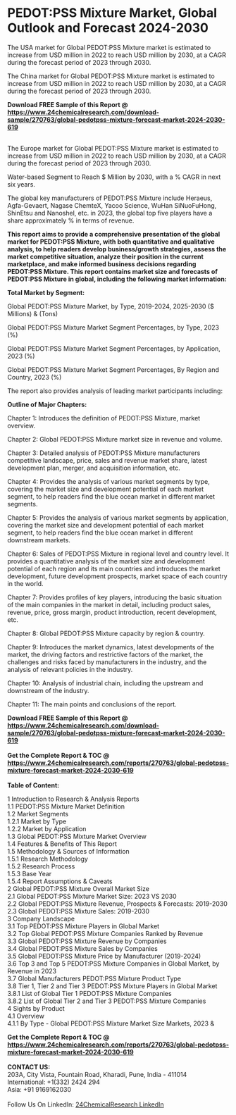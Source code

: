 <h1>PEDOT:PSS Mixture Market, Global Outlook and Forecast 2024-2030</h1><p>The USA market for Global PEDOT:PSS Mixture market is estimated to increase from USD million in 2022 to reach USD million by 2030, at a CAGR during the forecast period of 2023 through 2030.</p><p>
</p><p>The China market for Global PEDOT:PSS Mixture market is estimated to increase from USD million in 2022 to reach USD million by 2030, at a CAGR during the forecast period of 2023 through 2030.</p><div><b>Download FREE Sample of this Report @ 
            <a href="https://www.24chemicalresearch.com/download-sample/270763/global-pedotpss-mixture-forecast-market-2024-2030-619">
            https://www.24chemicalresearch.com/download-sample/270763/global-pedotpss-mixture-forecast-market-2024-2030-619</a></b></div><br><p>
</p><p>The Europe market for Global PEDOT:PSS Mixture market is estimated to increase from USD million in 2022 to reach USD million by 2030, at a CAGR during the forecast period of 2023 through 2030.</p><p>
Water-based Segment to Reach $ Million by 2030, with a % CAGR in next six years.</p><p>
The global key manufacturers of PEDOT:PSS Mixture include Heraeus, Agfa-Gevaert, Nagase ChemteX, Yacoo Science, WuHan SiNuoFuHong, ShinEtsu and Nanoshel, etc. in 2023, the global top five players have a share approximately % in terms of revenue.</p><p>
<strong>This report aims to provide a comprehensive presentation of the global market for PEDOT:PSS Mixture, with both quantitative and qualitative analysis, to help readers develop business/growth strategies, assess the market competitive situation, analyze their position in the current marketplace, and make informed business decisions regarding PEDOT:PSS Mixture. This report contains market size and forecasts of PEDOT:PSS Mixture in global, including the following market information:</strong></p><p>
</p><p>
<strong>Total Market by Segment:</strong></p><p>
Global PEDOT:PSS Mixture Market, by Type, 2019-2024, 2025-2030 ($ Millions) &amp; (Tons)</p><p>
Global PEDOT:PSS Mixture Market Segment Percentages, by Type, 2023 (%)</p><p>
</p><p>
Global PEDOT:PSS Mixture Market Segment Percentages, by Application, 2023 (%)</p><p>
</p><p>
Global PEDOT:PSS Mixture Market Segment Percentages, By Region and Country, 2023 (%)</p><p>
</p><p>
The report also provides analysis of leading market participants including:</p><p>
</p><p>
</p><p>
</p><p><strong>Outline of Major Chapters:</strong></p><p>
</p><p>Chapter 1: Introduces the definition of PEDOT:PSS Mixture, market overview.</p><p>
Chapter 2: Global PEDOT:PSS Mixture market size in revenue and volume.</p><p>
Chapter 3: Detailed analysis of PEDOT:PSS Mixture manufacturers competitive landscape, price, sales and revenue market share, latest development plan, merger, and acquisition information, etc.</p><p>
Chapter 4: Provides the analysis of various market segments by type, covering the market size and development potential of each market segment, to help readers find the blue ocean market in different market segments.</p><p>
Chapter 5: Provides the analysis of various market segments by application, covering the market size and development potential of each market segment, to help readers find the blue ocean market in different downstream markets.</p><p>
Chapter 6: Sales of PEDOT:PSS Mixture in regional level and country level. It provides a quantitative analysis of the market size and development potential of each region and its main countries and introduces the market development, future development prospects, market space of each country in the world.</p><p>
Chapter 7: Provides profiles of key players, introducing the basic situation of the main companies in the market in detail, including product sales, revenue, price, gross margin, product introduction, recent development, etc.</p><p>
Chapter 8: Global PEDOT:PSS Mixture capacity by region &amp; country.</p><p>
Chapter 9: Introduces the market dynamics, latest developments of the market, the driving factors and restrictive factors of the market, the challenges and risks faced by manufacturers in the industry, and the analysis of relevant policies in the industry.</p><p>
Chapter 10: Analysis of industrial chain, including the upstream and downstream of the industry.</p><p>
Chapter 11: The main points and conclusions of the report.</p><div><b>Download FREE Sample of this Report @ 
            <a href="https://www.24chemicalresearch.com/download-sample/270763/global-pedotpss-mixture-forecast-market-2024-2030-619">
            https://www.24chemicalresearch.com/download-sample/270763/global-pedotpss-mixture-forecast-market-2024-2030-619</a></b></div><br><div><b>Get the Complete Report & TOC @ 
            <a href="https://www.24chemicalresearch.com/reports/270763/global-pedotpss-mixture-forecast-market-2024-2030-619">
            https://www.24chemicalresearch.com/reports/270763/global-pedotpss-mixture-forecast-market-2024-2030-619</a></b></div><br>
            <b>Table of Content:</b><p>1 Introduction to Research & Analysis Reports<br />
    1.1 PEDOT:PSS Mixture Market Definition<br />
    1.2 Market Segments<br />
        1.2.1 Market by Type<br />
        1.2.2 Market by Application<br />
    1.3 Global PEDOT:PSS Mixture Market Overview<br />
    1.4 Features & Benefits of This Report<br />
    1.5 Methodology & Sources of Information<br />
        1.5.1 Research Methodology<br />
        1.5.2 Research Process<br />
        1.5.3 Base Year<br />
        1.5.4 Report Assumptions & Caveats<br />
2 Global PEDOT:PSS Mixture Overall Market Size<br />
    2.1 Global PEDOT:PSS Mixture Market Size: 2023 VS 2030<br />
    2.2 Global PEDOT:PSS Mixture Revenue, Prospects & Forecasts: 2019-2030<br />
    2.3 Global PEDOT:PSS Mixture Sales: 2019-2030<br />
3 Company Landscape<br />
    3.1 Top PEDOT:PSS Mixture Players in Global Market<br />
    3.2 Top Global PEDOT:PSS Mixture Companies Ranked by Revenue<br />
    3.3 Global PEDOT:PSS Mixture Revenue by Companies<br />
    3.4 Global PEDOT:PSS Mixture Sales by Companies<br />
    3.5 Global PEDOT:PSS Mixture Price by Manufacturer (2019-2024)<br />
    3.6 Top 3 and Top 5 PEDOT:PSS Mixture Companies in Global Market, by Revenue in 2023<br />
    3.7 Global Manufacturers PEDOT:PSS Mixture Product Type<br />
    3.8 Tier 1, Tier 2 and Tier 3 PEDOT:PSS Mixture Players in Global Market<br />
        3.8.1 List of Global Tier 1 PEDOT:PSS Mixture Companies<br />
        3.8.2 List of Global Tier 2 and Tier 3 PEDOT:PSS Mixture Companies<br />
4 Sights by Product<br />
    4.1 Overview<br />
        4.1.1 By Type - Global PEDOT:PSS Mixture Market Size Markets, 2023 &</p><div><b>Get the Complete Report & TOC @ 
            <a href="https://www.24chemicalresearch.com/reports/270763/global-pedotpss-mixture-forecast-market-2024-2030-619">
            https://www.24chemicalresearch.com/reports/270763/global-pedotpss-mixture-forecast-market-2024-2030-619</a></b></div><br><b>CONTACT US:</b><br>
            203A, City Vista, Fountain Road, Kharadi, Pune, India - 411014<br>
            International: +1(332) 2424 294<br>
            Asia: +91 9169162030 <br><br>
            Follow Us On LinkedIn: <a href="https://www.linkedin.com/company/24chemicalresearch/">24ChemicalResearch LinkedIn</a>